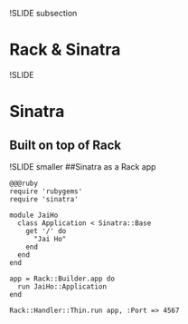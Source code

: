 !SLIDE subsection
# Rack & Sinatra

!SLIDE 
# Sinatra
## Built on top of Rack

!SLIDE smaller
##Sinatra as a Rack app

    @@@ruby
    require 'rubygems'
    require 'sinatra'

    module JaiHo
      class Application < Sinatra::Base
        get '/' do
          "Jai Ho"
        end
      end
    end

    app = Rack::Builder.app do
      run JaiHo::Application
    end

    Rack::Handler::Thin.run app, :Port => 4567

